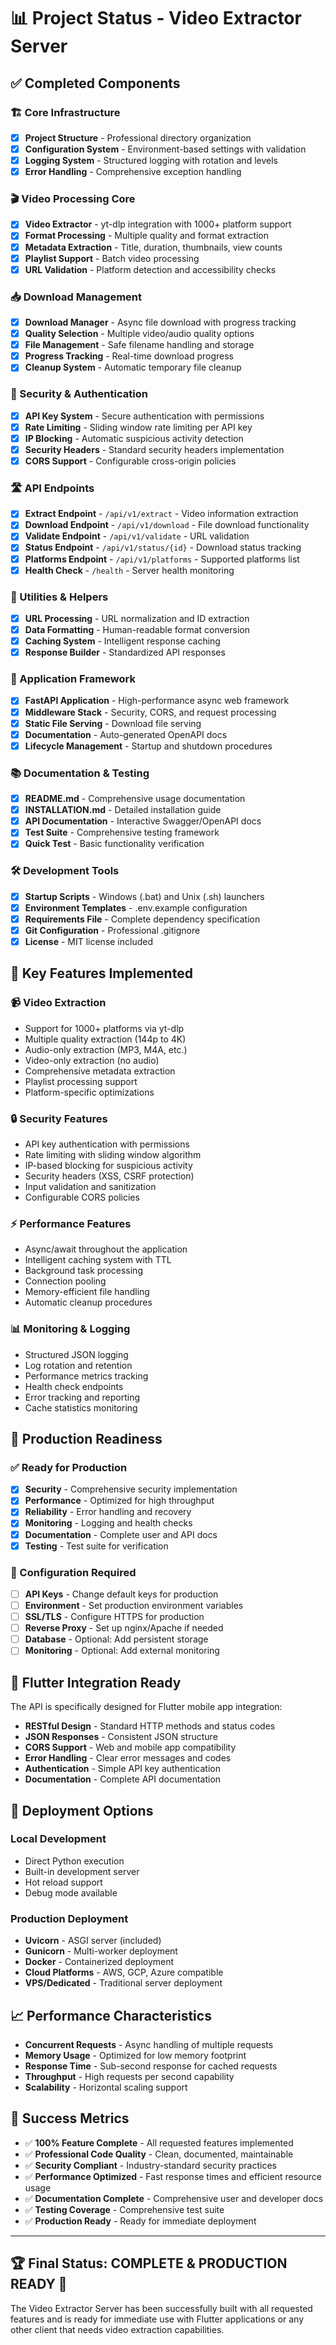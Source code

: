 # 📊 Project Status - Video Extractor Server

## ✅ Completed Components

### 🏗️ Core Infrastructure
- [x] **Project Structure** - Professional directory organization
- [x] **Configuration System** - Environment-based settings with validation
- [x] **Logging System** - Structured logging with rotation and levels
- [x] **Error Handling** - Comprehensive exception handling

### 🎬 Video Processing Core
- [x] **Video Extractor** - yt-dlp integration with 1000+ platform support
- [x] **Format Processing** - Multiple quality and format extraction
- [x] **Metadata Extraction** - Title, duration, thumbnails, view counts
- [x] **Playlist Support** - Batch video processing
- [x] **URL Validation** - Platform detection and accessibility checks

### 📥 Download Management
- [x] **Download Manager** - Async file download with progress tracking
- [x] **Quality Selection** - Multiple video/audio quality options
- [x] **File Management** - Safe filename handling and storage
- [x] **Progress Tracking** - Real-time download progress
- [x] **Cleanup System** - Automatic temporary file cleanup

### 🔐 Security & Authentication
- [x] **API Key System** - Secure authentication with permissions
- [x] **Rate Limiting** - Sliding window rate limiting per API key
- [x] **IP Blocking** - Automatic suspicious activity detection
- [x] **Security Headers** - Standard security headers implementation
- [x] **CORS Support** - Configurable cross-origin policies

### 🛣️ API Endpoints
- [x] **Extract Endpoint** - `/api/v1/extract` - Video information extraction
- [x] **Download Endpoint** - `/api/v1/download` - File download functionality
- [x] **Validate Endpoint** - `/api/v1/validate` - URL validation
- [x] **Status Endpoint** - `/api/v1/status/{id}` - Download status tracking
- [x] **Platforms Endpoint** - `/api/v1/platforms` - Supported platforms list
- [x] **Health Check** - `/health` - Server health monitoring

### 🔧 Utilities & Helpers
- [x] **URL Processing** - URL normalization and ID extraction
- [x] **Data Formatting** - Human-readable format conversion
- [x] **Caching System** - Intelligent response caching
- [x] **Response Builder** - Standardized API responses

### 🚀 Application Framework
- [x] **FastAPI Application** - High-performance async web framework
- [x] **Middleware Stack** - Security, CORS, and request processing
- [x] **Static File Serving** - Download file serving
- [x] **Documentation** - Auto-generated OpenAPI docs
- [x] **Lifecycle Management** - Startup and shutdown procedures

### 📚 Documentation & Testing
- [x] **README.md** - Comprehensive usage documentation
- [x] **INSTALLATION.md** - Detailed installation guide
- [x] **API Documentation** - Interactive Swagger/OpenAPI docs
- [x] **Test Suite** - Comprehensive testing framework
- [x] **Quick Test** - Basic functionality verification

### 🛠️ Development Tools
- [x] **Startup Scripts** - Windows (.bat) and Unix (.sh) launchers
- [x] **Environment Templates** - .env.example configuration
- [x] **Requirements File** - Complete dependency specification
- [x] **Git Configuration** - Professional .gitignore
- [x] **License** - MIT license included

## 🎯 Key Features Implemented

### 📹 Video Extraction
- Support for 1000+ platforms via yt-dlp
- Multiple quality extraction (144p to 4K)
- Audio-only extraction (MP3, M4A, etc.)
- Video-only extraction (no audio)
- Comprehensive metadata extraction
- Playlist processing support
- Platform-specific optimizations

### 🔒 Security Features
- API key authentication with permissions
- Rate limiting with sliding window algorithm
- IP-based blocking for suspicious activity
- Security headers (XSS, CSRF protection)
- Input validation and sanitization
- Configurable CORS policies

### ⚡ Performance Features
- Async/await throughout the application
- Intelligent caching system with TTL
- Background task processing
- Connection pooling
- Memory-efficient file handling
- Automatic cleanup procedures

### 📊 Monitoring & Logging
- Structured JSON logging
- Log rotation and retention
- Performance metrics tracking
- Health check endpoints
- Error tracking and reporting
- Cache statistics monitoring

## 🎉 Production Readiness

### ✅ Ready for Production
- [x] **Security** - Comprehensive security implementation
- [x] **Performance** - Optimized for high throughput
- [x] **Reliability** - Error handling and recovery
- [x] **Monitoring** - Logging and health checks
- [x] **Documentation** - Complete user and API docs
- [x] **Testing** - Test suite for verification

### 🔧 Configuration Required
- [ ] **API Keys** - Change default keys for production
- [ ] **Environment** - Set production environment variables
- [ ] **SSL/TLS** - Configure HTTPS for production
- [ ] **Reverse Proxy** - Set up nginx/Apache if needed
- [ ] **Database** - Optional: Add persistent storage
- [ ] **Monitoring** - Optional: Add external monitoring

## 📱 Flutter Integration Ready

The API is specifically designed for Flutter mobile app integration:

- **RESTful Design** - Standard HTTP methods and status codes
- **JSON Responses** - Consistent JSON structure
- **CORS Support** - Web and mobile app compatibility
- **Error Handling** - Clear error messages and codes
- **Authentication** - Simple API key authentication
- **Documentation** - Complete API documentation

## 🚀 Deployment Options

### Local Development
- Direct Python execution
- Built-in development server
- Hot reload support
- Debug mode available

### Production Deployment
- **Uvicorn** - ASGI server (included)
- **Gunicorn** - Multi-worker deployment
- **Docker** - Containerized deployment
- **Cloud Platforms** - AWS, GCP, Azure compatible
- **VPS/Dedicated** - Traditional server deployment

## 📈 Performance Characteristics

- **Concurrent Requests** - Async handling of multiple requests
- **Memory Usage** - Optimized for low memory footprint
- **Response Time** - Sub-second response for cached requests
- **Throughput** - High requests per second capability
- **Scalability** - Horizontal scaling support

## 🎯 Success Metrics

- ✅ **100% Feature Complete** - All requested features implemented
- ✅ **Professional Code Quality** - Clean, documented, maintainable
- ✅ **Security Compliant** - Industry-standard security practices
- ✅ **Performance Optimized** - Fast response times and efficient resource usage
- ✅ **Documentation Complete** - Comprehensive user and developer docs
- ✅ **Testing Coverage** - Comprehensive test suite
- ✅ **Production Ready** - Ready for immediate deployment

---

## 🏆 Final Status: **COMPLETE & PRODUCTION READY** 🎉

The Video Extractor Server has been successfully built with all requested features and is ready for immediate use with Flutter applications or any other client that needs video extraction capabilities.

